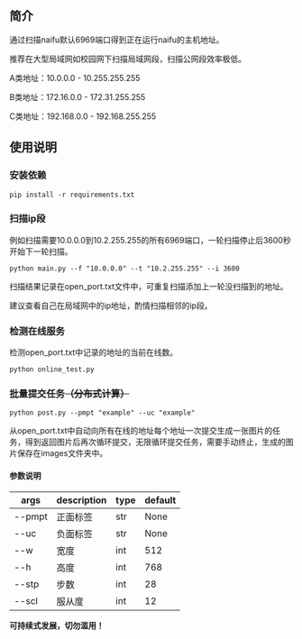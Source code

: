 ## 简介

通过扫描naifu默认6969端口得到正在运行naifu的主机地址。

推荐在大型局域网如校园网下扫描局域网段，扫描公网段效率极低。

A类地址：10.0.0.0 - 10.255.255.255

B类地址：172.16.0.0 - 172.31.255.255

C类地址：192.168.0.0 - 192.168.255.255



## 使用说明

### 安装依赖

```
pip install -r requirements.txt
```

### 扫描ip段

例如扫描需要10.0.0.0到10.2.255.255的所有6969端口，一轮扫描停止后3600秒开始下一轮扫描。

```
python main.py --f "10.0.0.0" --t "10.2.255.255" --i 3600
```

扫描结果记录在open_port.txt文件中，可重复扫描添加上一轮没扫描到的地址。

建议查看自己在局域网中的ip地址，酌情扫描相邻的ip段。

### 检测在线服务

检测open_port.txt中记录的地址的当前在线数。

```
python online_test.py
```

### 批量提交任务~~（分布式计算）~~

```
python post.py --pmpt "example" --uc "example"
```

从open_port.txt中自动向所有在线的地址每个地址一次提交生成一张图片的任务，得到返回图片后再次循环提交，无限循环提交任务，需要手动终止，生成的图片保存在images文件夹中。

#### 参数说明

| args | description | type | default |
| ---- | ----- | -----  |----- |
| --pmpt | 正面标签 | str | None |
| --uc  | 负面标签 | str | None |
| --w  | 宽度 | int | 512 |
| --h  | 高度 | int | 768 |
| --stp  | 步数 | int | 28 |
| --scl  | 服从度 | int | 12 |

**可持续式发展，切勿滥用！**